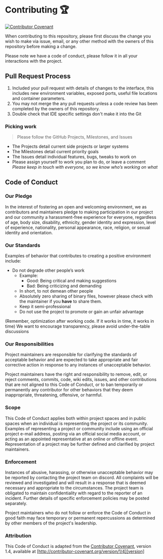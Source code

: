 # Contributing 🏆

[![Contributor Covenant](https://img.shields.io/badge/Contributor%20Covenant-2.1-4baaaa.svg)](./)


When contributing to this repository, please first discuss the change you wish to make via issue,
email, or any other method with the owners of this repository before making a change.

Please note we have a code of conduct, please follow it in all your interactions with the project.

## Pull Request Process

1. Included your pull request with details of changes to the interface, this includes new environment
   variables, exposed ports, useful file locations and container parameters.
2. You may not merge the any pull requests unless a code review has been completed by the owners of
   this repository.
3. Double check that IDE specific settings don't make it into the Git

### Picking work
> Please follow the GitHub Projects, Milestones, and Issues

- The Projects detail current side projects or larger systems
- The Milestones detail current priority goals
- The Issues detail individual features, bugs, tweaks to work on
- Please assign yourself to work you plan to do, or leave a comment
  *Please keep in touch with everyone, so we know who’s working on what*


## Code of Conduct

### Our Pledge

In the interest of fostering an open and welcoming environment, we as
contributors and maintainers pledge to making participation in our project and
our community a harassment-free experience for everyone, regardless of age, body
size, disability, ethnicity, gender identity and expression, level of experience,
nationality, personal appearance, race, religion, or sexual identity and
orientation.

### Our Standards

Examples of behavior that contributes to creating a positive environment
include:

- Do not degrade other people’s work
    - Example:
        - Good: Being critical and making suggestions
        - Bad: Being criticizing and demanding
    - In short, to not demean other people
    - Absolutely zero sharing of binary files, however please check with the maintainer if
      you **have** to share them.
    - Keep it semi-professional
    - Do not use the project to promote or gain an unfair advantage

(Remember, optimization after working code. If it works in time, it works in time)
We want to encourage transparency, please avoid under-the-table discussions


### Our Responsibilities

Project maintainers are responsible for clarifying the standards of acceptable
behavior and are expected to take appropriate and fair corrective action in
response to any instances of unacceptable behavior.

Project maintainers have the right and responsibility to remove, edit, or
reject comments, commits, code, wiki edits, issues, and other contributions
that are not aligned to this Code of Conduct, or to ban temporarily or
permanently any contributor for other behaviors that they deem inappropriate,
threatening, offensive, or harmful.

### Scope

This Code of Conduct applies both within project spaces and in public spaces
when an individual is representing the project or its community. Examples of
representing a project or community include using an official project e-mail
address, posting via an official social media account, or acting as an appointed
representative at an online or offline event. Representation of a project may be
further defined and clarified by project maintainers.

### Enforcement

Instances of abusive, harassing, or otherwise unacceptable behavior may be
reported by contacting the project team on discord. All
complaints will be reviewed and investigated and will result in a response that
is deemed necessary and appropriate to the circumstances. The project team is
obligated to maintain confidentiality with regard to the reporter of an incident.
Further details of specific enforcement policies may be posted separately.

Project maintainers who do not follow or enforce the Code of Conduct in good
faith may face temporary or permanent repercussions as determined by other
members of the project's leadership.

### Attribution

This Code of Conduct is adapted from the [Contributor Covenant][homepage], version 1.4,
available at [http://contributor-covenant.org/version/1/4][version]

[homepage]: http://contributor-covenant.org
[version]: http://contributor-covenant.org/version/1/4/